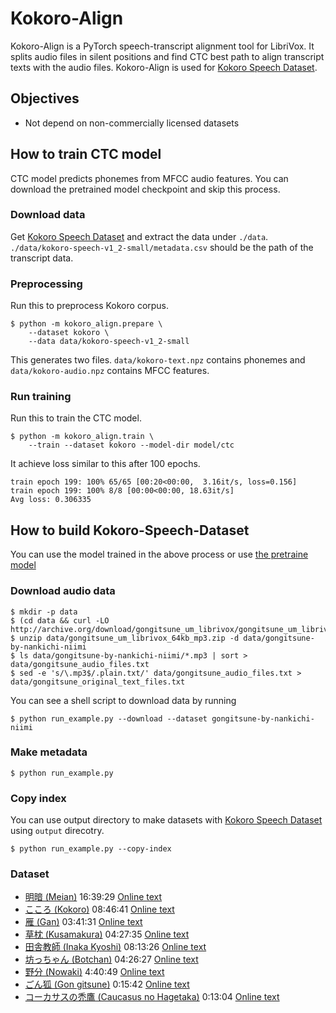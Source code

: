 # Kokoro-Align

Kokoro-Align is a PyTorch speech-transcript alignment tool for LibriVox.
It splits audio files in silent positions and find CTC best path to
align transcript texts with the audio files. Kokoro-Align is used for
[Kokoro Speech Dataset](https://github.com/kaiidams/Kokoro-Speech-Dataset).

## Objectives

- Not depend on non-commercially licensed datasets

## How to train CTC model

CTC model predicts phonemes from MFCC audio features. You can download
the pretrained model checkpoint and skip this process.

### Download data

Get [Kokoro Speech Dataset](https://github.com/kaiidams/Kokoro-Speech-Dataset) and extract
the data under `./data`.
`./data/kokoro-speech-v1_2-small/metadata.csv` should be
the path of the transcript data.

### Preprocessing

Run this to preprocess Kokoro corpus.

```
$ python -m kokoro_align.prepare \
    --dataset kokoro \
    --data data/kokoro-speech-v1_2-small
```

This generates two files.
`data/kokoro-text.npz` contains phonemes
and `data/kokoro-audio.npz` contains MFCC features.

### Run training

Run this to train the CTC model.

```
$ python -m kokoro_align.train \
    --train --dataset kokoro --model-dir model/ctc
```

It achieve loss similar to this after 100 epochs.

```
train epoch 199: 100% 65/65 [00:20<00:00,  3.16it/s, loss=0.156]
train epoch 199: 100% 8/8 [00:00<00:00, 18.63it/s]
Avg loss: 0.306335
```

## How to build Kokoro-Speech-Dataset

You can use the model trained in the above process or use
[the pretraine model](https://github.com/kaiidams/Kokoro-Align/releases/download/v0.2/ctc-20221201.tar.gz)

### Download audio data

```
$ mkdir -p data
$ (cd data && curl -LO http://archive.org/download/gongitsune_um_librivox/gongitsune_um_librivox_64kb_mp3.zip)
$ unzip data/gongitsune_um_librivox_64kb_mp3.zip -d data/gongitsune-by-nankichi-niimi
$ ls data/gongitsune-by-nankichi-niimi/*.mp3 | sort > data/gongitsune_audio_files.txt
$ sed -e 's/\.mp3$/.plain.txt/' data/gongitsune_audio_files.txt > data/gongitsune_original_text_files.txt
```

You can see a shell script to download data by running

```
$ python run_example.py --download --dataset gongitsune-by-nankichi-niimi 
```

### Make metadata

```
$ python run_example.py
```

### Copy index

You can use output directory to make datasets with 
[Kokoro Speech Dataset](https://github.com/kaiidams/Kokoro-Speech-Dataset)
using `output` direcotry.

```
$ python run_example.py --copy-index
```


### Dataset

- [明暗 (Meian)](https://librivox.org/meian-by-soseki-natsume/) 16:39:29 
    [Online text](http://www.aozora.gr.jp/cards/000148/files/782_14969.html)
- [こころ (Kokoro)](https://librivox.org/kokoro-by-soseki-natsume/) 08:46:41
    [Online text](http://www.aozora.gr.jp/cards/000148/files/773_14560.html)
- [雁 (Gan)](https://librivox.org/gan-by-ogai-mori/) 03:41:31
    [Online text](http://www.aozora.gr.jp/cards/000129/files/45224_19919.html)
- [草枕 (Kusamakura)](https://librivox.org/kusamakura-by-soseki-natsume/) 04:27:35
    [Online text](http://www.aozora.gr.jp/cards/000148/files/776_14941.html)
- [田舎教師 (Inaka Kyoshi)](https://librivox.org/inakakyoshi-by-katai-tayama/) 08:13:26
    [Online text](http://www.aozora.gr.jp/cards/000214/files/1668_26031.html)
- [坊っちゃん (Botchan)](https://librivox.org/botchan-by-soseki-natsume-2/) 04:26:27
    [Online text](http://www.aozora.gr.jp/cards/000148/files/752_14964.html)
- [野分 (Nowaki)](https://librivox.org/nowaki-by-soseki-natsume/) 4:40:49
    [Online text](http://www.aozora.gr.jp/cards/000148/files/791_14959.html)
- [ごん狐 (Gon gitsune)](https://librivox.org/gongitsune-by-nankichi-niimi/) 0:15:42
    [Online text](http://www.aozora.gr.jp/cards/000121/files/628_14895.html)
- [コーカサスの禿鷹 (Caucasus no Hagetaka)](https://librivox.org/caucasus-no-hagetaka-by-yoshio-toyoshima/) 0:13:04
    [Online text](http://www.aozora.gr.jp/cards/000906/files/42633_22951.html)

